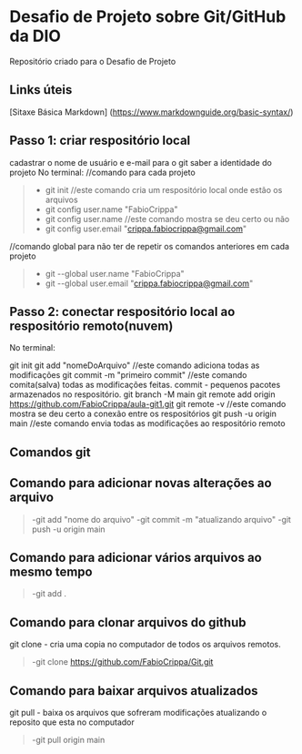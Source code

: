 # Desafio de Projeto sobre Git/GitHub da DIO 
Repositório criado para o Desafio de Projeto

## Links úteis
[Sitaxe Básica Markdown] (https://www.markdownguide.org/basic-syntax/)

## Passo 1: criar respositório local
cadastrar o nome de usuário e e-mail para o git saber a identidade do projeto
No terminal:
//comando para cada projeto
>- git init //este comando cria um respositório local onde estão os arquivos
>- git config user.name "FabioCrippa"
>- git config user.name //este comando mostra se deu certo ou não
>- git config user.email "crippa.fabiocrippa@gmail.com"

//comando global para não ter de repetir os comandos anteriores em cada projeto
>- git --global user.name "FabioCrippa"
>- git --global user.email "crippa.fabiocrippa@gmail.com"

## Passo 2: conectar respositório local ao respositório remoto(nuvem)
No terminal:

git init 
git add "nomeDoArquivo" //este comando adiciona todas as modificações
git commit -m "primeiro commit" //este comando comita(salva) todas as modificações feitas. commit - pequenos pacotes armazenados no respositório. 
git branch -M main
git remote add origin https://github.com/FabioCrippa/aula-git1.git
git remote -v //este comando mostra se deu certo a conexão entre os respositórios
git push -u origin main //este comando envia todas as modificações ao respositório remoto

## Comandos git
## Comando para adicionar novas alterações ao arquivo
>-git add "nome do arquivo"
>-git commit -m "atualizando arquivo"
>-git push -u origin main

## Comando para adicionar vários arquivos ao mesmo tempo
>-git add .

## Comando para clonar arquivos do github
git clone - cria uma copia no computador de todos os arquivos remotos.
>-git clone https://github.com/FabioCrippa/Git.git

## Comando para baixar arquivos atualizados
git pull - baixa os arquivos que sofreram modificações atualizando o reposito que esta no computador 
>-git pull origin main

